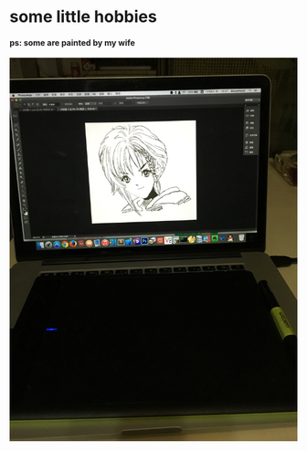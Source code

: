 # some little hobbies
#### ps: some are painted by my wife

![image](https://github.com/guozhaolong/painting/raw/master/assets/is.jpg)
